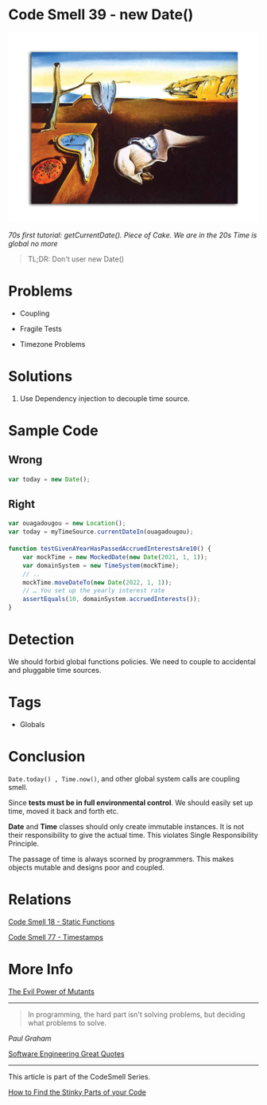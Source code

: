 # Code Smell 39 - new Date()

![Code Smell 39 - new Date()](Code%20Smell%2039%20-%20new%20Date().jpg)

*70s first tutorial: getCurrentDate(). Piece of Cake. We are in the 20s Time is global no more*

> TL;DR: Don't user new Date()

# Problems

- Coupling

- Fragile Tests

- Timezone Problems

# Solutions

1. Use Dependency injection to decouple time source.

# Sample Code

## Wrong

[Gist Url]: # (https://gist.github.com/mcsee/272ba8ead8cb11037d97f6a0cd473ef2)

```javascript
var today = new Date();
```

## Right

[Gist Url]: # (https://gist.github.com/mcsee/51f09b9c56f077aa2954745c1f43da2c)

```javascript
var ouagadougou = new Location(); 
var today = myTimeSource.currentDateIn(ouagadougou);

function testGivenAYearHasPassedAccruedInterestsAre10() {
    var mockTime = new MockedDate(new Date(2021, 1, 1));
    var domainSystem = new TimeSystem(mockTime);
    // ..
    mockTime.moveDateTo(new Date(2022, 1, 1));
    // … You set up the yearly interest rate
    assertEquals(10, domainSystem.accruedInterests());
}
```

# Detection

We should forbid global functions policies. We need to couple to accidental and pluggable time sources.

# Tags

- Globals

# Conclusion

```Date.today() , Time.now()```,  and other global system calls are coupling smell. 

Since **tests must be in full environmental control**. We should easily set up time, moved it back and forth etc.

**Date** and **Time** classes should only create immutable instances. It is not their responsibility to give the actual time. This violates Single Responsibility Principle.

The passage of time is always scorned by programmers. This makes objects mutable and designs poor and coupled.

# Relations

[Code Smell 18 - Static Functions](https://github.com/mcsee/Software-Design-Articles/tree/main/Articles/Code%20Smells/Code%20Smell%2018%20-%20Static%20Functions/readme.md)

[Code Smell 77 - Timestamps](https://github.com/mcsee/Software-Design-Articles/tree/main/Articles/Code%20Smells/Code%20Smell%2077%20-%20Timestamps/readme.md)

# More Info

[The Evil Power of Mutants](https://github.com/mcsee/Software-Design-Articles/tree/main/Articles/Theory/The%20Evil%20Power%20of%20Mutants/readme.md)

* * *

> In programming, the hard part isn't solving problems, but deciding what problems to solve.

_Paul Graham_

[Software Engineering Great Quotes](https://github.com/mcsee/Software-Design-Articles/tree/main/Articles/Quotes/Software%20Engineering%20Great%20Quotes/readme.md)

* * *

This article is part of the CodeSmell Series.

[How to Find the Stinky Parts of your Code](https://github.com/mcsee/Software-Design-Articles/tree/main/Articles/Code%20Smells/How%20to%20Find%20the%20Stinky%20parts%20of%20your%20Code/readme.md)